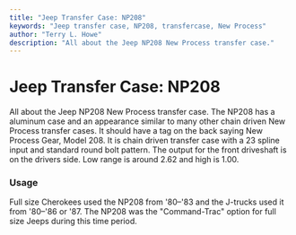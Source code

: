 ```yaml
---
title: "Jeep Transfer Case: NP208"
keywords: "Jeep transfer case, NP208, transfercase, New Process"
author: "Terry L. Howe"
description: "All about the Jeep NP208 New Process transfer case."
---
```

# Jeep Transfer Case: NP208
All about the Jeep NP208 New Process transfer case.
The NP208 has a aluminum case and an appearance similar to many other chain driven New Process transfer cases. It should have a tag on the back saying New Process Gear, Model 208. It is chain driven transfer case with a 23 spline input and standard round bolt pattern. The output for the front driveshaft is on the drivers side. Low range is around 2.62 and high is 1.00.
### Usage
Full size Cherokees used the NP208 from '80–'83 and the J-trucks used it from '80–'86 or '87. The NP208 was the "Command-Trac" option for full size Jeeps during this time period.